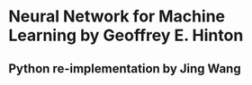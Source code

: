 # Neural Network for Machine Learning by Geoffrey E. Hinton
## Python re-implementation by Jing Wang 


